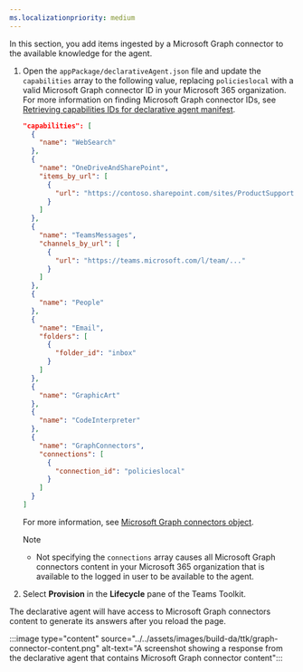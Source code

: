 ```yaml
---
ms.localizationpriority: medium
---
```


<!-- markdownlint-disable MD041 -->

In this section, you add items ingested by a Microsoft Graph connector to the available knowledge for the agent.

1. Open the `appPackage/declarativeAgent.json` file and update the `capabilities` array to the following value, replacing `policieslocal` with a valid Microsoft Graph connector ID in your Microsoft 365 organization. For more information on finding Microsoft Graph connector IDs, see [Retrieving capabilities IDs for declarative agent manifest](../../declarative-agent-capabilities-ids.md#microsoft-graph-connectors).

    ```json
    "capabilities": [
      {
        "name": "WebSearch"
      },
      {
        "name": "OneDriveAndSharePoint",
        "items_by_url": [
          {
            "url": "https://contoso.sharepoint.com/sites/ProductSupport"
          }
        ]
      },
      {
        "name": "TeamsMessages",
        "channels_by_url": [
          {
            "url": "https://teams.microsoft.com/l/team/..."
          }
        ]
      },
      {
        "name": "People"
      },
      {
        "name": "Email",
        "folders": [
          {
            "folder_id": "inbox"
          }
        ]
      },
      {
        "name": "GraphicArt"
      },
      {
        "name": "CodeInterpreter"
      },
      {
        "name": "GraphConnectors",
        "connections": [
          {
            "connection_id": "policieslocal"
          }
        ]
      }
    ]
    ```

    For more information, see [Microsoft Graph connectors object](../../declarative-agent-manifest-1.3.md#microsoft-graph-connectors-object).

    > [!NOTE]
    >
    > - Not specifying the `connections` array causes all Microsoft Graph connectors content in your Microsoft 365 organization that is available to the logged in user to be available to the agent.

1. Select **Provision** in the **Lifecycle** pane of the Teams Toolkit.

The declarative agent will have access to Microsoft Graph connectors content to generate its answers after you reload the page.

:::image type="content" source="../../assets/images/build-da/ttk/graph-connector-content.png" alt-text="A screenshot showing a response from the declarative agent that contains Microsoft Graph connector content":::
